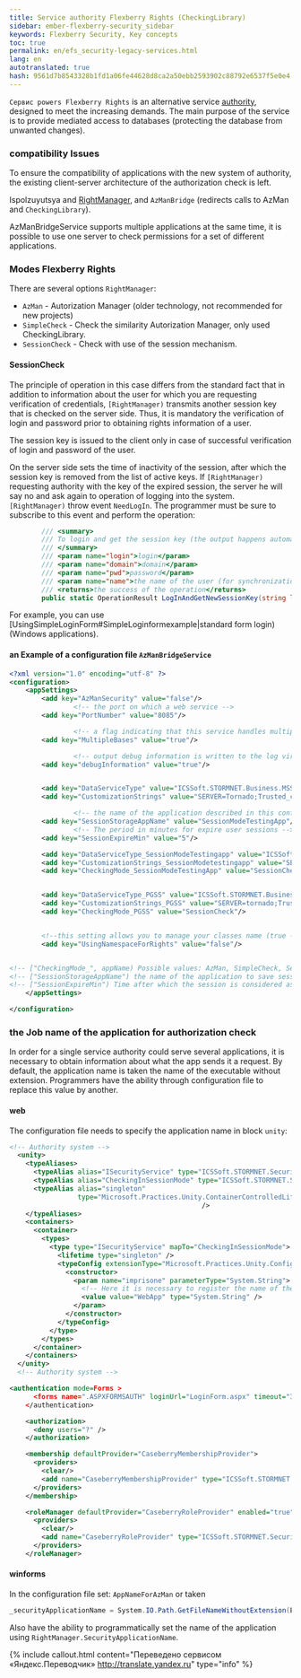```yaml
--- 
title: Service authority Flexberry Rights (CheckingLibrary) 
sidebar: ember-flexberry-security_sidebar 
keywords: Flexberry Security, Key concepts 
toc: true 
permalink: en/efs_security-legacy-services.html 
lang: en 
autotranslated: true 
hash: 9561d7b8543328b1fd1a06fe44628d8ca2a50ebb2593902c88792e6537f5e0e4 
--- 
```


`Сервис powers Flexberry Rights` is an alternative service [authority](efs_right-manager-module.html), designed to meet the increasing demands. The main purpose of the service is to provide mediated access to databases (protecting the database from unwanted changes). 

### compatibility Issues 

To ensure the compatibility of applications with the new system of authority, the existing client-server architecture of the authorization check is left. 

Ispolzuyutsya and [RightManager](efs_right-manager.html), and `AzManBridge` (redirects calls to AzMan and `CheckingLibrary`). 

AzManBridgeService supports multiple applications at the same time, it is possible to use one server to check permissions for a set of different applications. 

### Modes Flexberry Rights 

There are several options `RightManager`: 

* `AzMan` - Autorization Manager (older technology, not recommended for new projects) 
* `SimpleCheck` - Check the similarity Autorization Manager, only used CheckingLibrary. 
* `SessionCheck` - Check with use of the session mechanism. 

#### SessionCheck 

The principle of operation in this case differs from the standard fact that in addition to information about the user for which you are requesting verification of credentials, `[RightManager)` transmits another session key that is checked on the server side. Thus, it is mandatory the verification of login and password prior to obtaining rights information of a user. 

The session key is issued to the client only in case of successful verification of login and password of the user. 

On the server side sets the time of inactivity of the session, after which the session key is removed from the list of active keys. If `[RightManager)` requesting authority with the key of the expired session, the server he will say no and ask again to operation of logging into the system. `[RightManager)` throw event `NeedLogIn`. The programmer must be sure to subscribe to this event and perform the operation: 

``` csharp
        /// <summary> 
        /// To login and get the session key (the output happens automatically when you call this function) 
        /// </summary> 
        /// <param name="login">login</param> 
        /// <param name="domain">domain</param> 
        /// <param name="pwd">password</param> 
        /// <param name="name">the name of the user (for synchronization)</param> 
        /// <returns>the success of the operation</returns> 
        public static OperationResult LogInAndGetNewSessionKey(string login, string domain, string pwd, out string name)
``` 

For example, you can use [UsingSimpleLoginForm#SimpleLoginformexample|standard form login) (Windows applications). 

#### an Example of a configuration file `AzManBridgeService` 

``` xml
<?xml version="1.0" encoding="utf-8" ?>
<configuration>
	<appSettings>
		<add key="AzManSecurity" value="false"/>
                <!-- the port on which a web service -->
		<add key="PortNumber" value="8085"/>

                <!-- a flag indicating that this service handles multiple applications -->
		<add key="MultipleBases" value="true"/>

                <!-- output debug information is written to the log virtually all tests -->
		<add key="debugInformation" value="true"/>


		<add key="DataServiceType" value="ICSSoft.STORMNET.Business.MSSQLDataService, ICSSoft.STORMNET.Business.MSSQLDataService" />
		<add key="CustomizationStrings" value="SERVER=Tornado;Trusted_connection=yes;DATABASE=MOB_Security;" />

                <!-- the name of the application described in this configuration file, in a database which will be merged session when you restart the service -->
		<add key="SessionStorageAppName" value="SessionModeTestingApp"/>
                <!-- The period in minutes for expire user sessions -->
		<add key="SessionExpireMin" value="5"/>

		<add key="DataServiceType_SessionModeTestingapp" value="ICSSoft.STORMNET.Business.MSSQLDataService, ICSSoft.STORMNET.Business.MSSQLDataService"/>
		<add key="CustomizationStrings_SessionModetestingapp" value="SERVER=storm;Trusted_connection=no;DATABASE=SecurityInSessionModeDB;uid=webuser1;pwd=1;" />
		<add key="CheckingMode_SessionModeTestingApp" value="SessionCheck"/>


		<add key="DataServiceType_PGSS" value="ICSSoft.STORMNET.Business.MSSQLDataService, ICSSoft.STORMNET.Business.MSSQLDataService"/>
		<add key="CustomizationStrings_PGSS" value="SERVER=tornado;Trusted_connection=no;DATABASE=PGSS_Security;uid=pgss_sec_user;pwd=1" />
		<add key="CheckingMode_PGSS" value="SessionCheck"/>


		<!--this setting allows you to manage your classes name (true - name with a namespace, false for no namespace)-->
		<add key="UsingNamespaceForRights" value="false"/>


<!-- ["CheckingMode_", appName) Possible values: AzMan, SimpleCheck, SessionCheck (Restarting the service is needed)-->
<!-- ["SessionStorageAppName") the name of the application to save sessions across reboots of the service -->
<!-- ["SessionExpireMin") Time after which the session is considered as expired (in minutes) -->
	</appSettings>

</configuration>
``` 

### the Job name of the application for authorization check 

In order for a single service authority could serve several applications, it is necessary to obtain information about what the app sends it a request. By default, the application name is taken the name of the executable without extension. Programmers have the ability through configuration file to replace this value by another. 

#### web 

The configuration file needs to specify the application name in block `unity`: 

``` xml
<!-- Authority system -->
  <unity>
    <typeAliases>
      <typeAlias alias="ISecurityService" type="ICSSoft.STORMNET.Security.ISecurityService, ICSSoft.STORMNET.DataObject"/>
      <typeAlias alias="CheckingInSessionMode" type="ICSSoft.STORMNET.Security.CheckingInSessionMode, CheckingLibrary"/>
      <typeAlias alias="singleton"
                 type="Microsoft.Practices.Unity.ContainerControlledLifetimeManager,Microsoft &#xD;&#xA;.Practices.Unity"
                                                />
    </typeAliases>
    <containers>
      <container>
        <types>
          <type type="ISecurityService" mapTo="CheckingInSessionMode">
            <lifetime type="singleton" />
            <typeConfig extensionType="Microsoft.Practices.Unity.Configuration.TypeInjectionElement, Microsoft.Practices.Unity.Configuration">
              <constructor>
                <param name="imprisone" parameterType="System.String">
                  <!-- Here it is necessary to register the name of the application -->
                  <value value="WebApp" type="System.String" />
                </param>
              </constructor>
            </typeConfig>
          </type>
        </types>
      </container>
    </containers>
  </unity>
  <!-- Authority system -->

<authentication mode=Forms >
      <forms name=".ASPXFORMSAUTH" loginUrl="LoginForm.aspx" timeout="30" slidingExpiration="true" />
    </authentication>

    <authorization>
      <deny users="?" />
    </authorization>

    <membership defaultProvider="CaseberryMembershipProvider">
      <providers>
        <clear/>
        <add name="CaseberryMembershipProvider" type="ICSSoft.STORMNET.Security.CaseberryMembershipProvider" applicationName="SLAuthSample"/>
      </providers>
    </membership>

    <roleManager defaultProvider="CaseberryRoleProvider" enabled="true">
      <providers>
        <clear/>
        <add name="CaseberryRoleProvider" type="ICSSoft.STORMNET.Security.CaseberryRoleProvider" />
      </providers>
    </roleManager>
``` 

#### winforms 


In the configuration file set: `AppNameForAzMan` or taken 

``` csharp
_securityApplicationName = System.IO.Path.GetFileNameWithoutExtension(Environment.GetCommandLineArgs()[0));
``` 

Also have the ability to programmatically set the name of the application using `RightManager.SecurityApplicationName`. 



{% include callout.html content="Переведено сервисом «Яндекс.Переводчик» <http://translate.yandex.ru>" type="info" %}